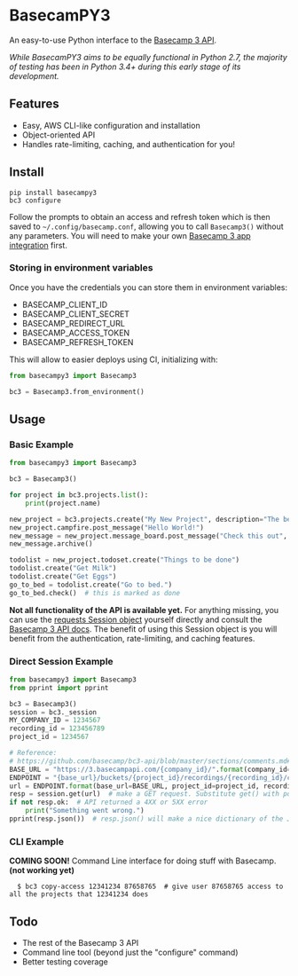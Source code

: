 # BasecamPY3
An easy-to-use Python interface to the [Basecamp 3 API](https://github.com/basecamp/bc3-api).

*While BasecamPY3 aims to be equally functional in Python 2.7, the majority of testing has been in Python 3.4+ during 
this early stage of its development.*

## Features
  - Easy, AWS CLI-like configuration and installation
  - Object-oriented API
  - Handles rate-limiting, caching, and authentication for you!

## Install
```
pip install basecampy3
bc3 configure
```
Follow the prompts to obtain an access and refresh token which is then saved to `~/.config/basecamp.conf`, allowing you 
to call `Basecamp3()` without any parameters. You will need to make your own 
[Basecamp 3 app integration](https://launchpad.37signals.com/integrations) first.

### Storing in environment variables
Once you have the credentials you can store them in environment variables:

* BASECAMP_CLIENT_ID
* BASECAMP_CLIENT_SECRET
* BASECAMP_REDIRECT_URL
* BASECAMP_ACCESS_TOKEN
* BASECAMP_REFRESH_TOKEN

This will allow to easier deploys using CI, initializing with:

```py
from basecampy3 import Basecamp3

bc3 = Basecamp3.from_environment()
```

## Usage
### Basic Example
```py
from basecampy3 import Basecamp3

bc3 = Basecamp3()

for project in bc3.projects.list():
    print(project.name)

new_project = bc3.projects.create("My New Project", description="The best project ever made.")
new_project.campfire.post_message("Hello World!")
new_message = new_project.message_board.post_message("Check this out", content="This is a new message thread start.")
new_message.archive()

todolist = new_project.todoset.create("Things to be done")
todolist.create("Get Milk")
todolist.create("Get Eggs")
go_to_bed = todolist.create("Go to bed.")
go_to_bed.check()  # this is marked as done
```

**Not all functionality of the API is available yet.** For anything missing, you can use the 
[requests Session object](https://requests.readthedocs.io/en/master/user/advanced/#session-objects) yourself directly 
and consult the [Basecamp 3 API docs](https://github.com/basecamp/bc3-api/tree/master/sections). The benefit of using 
this Session object is you will benefit from the authentication, rate-limiting, and caching features.

### Direct Session Example
```py
from basecampy3 import Basecamp3
from pprint import pprint

bc3 = Basecamp3()
session = bc3._session
MY_COMPANY_ID = 1234567
recording_id = 123456789
project_id = 1234567

# Reference:
# https://github.com/basecamp/bc3-api/blob/master/sections/comments.md#get-comments
BASE_URL = "https://3.basecampapi.com/{company_id}/".format(company_id=MY_COMPANY_ID)  # base of all API requests
ENDPOINT = "{base_url}/buckets/{project_id}/recordings/{recording_id}/comments.json"  # get comments endpoint
url = ENDPOINT.format(base_url=BASE_URL, project_id=project_id, recording_id=recording_id)
resp = session.get(url)  # make a GET request. Substitute get() with post() or put() or delete() as needed
if not resp.ok:  # API returned a 4XX or 5XX error
    print("Something went wrong.")
pprint(resp.json())  # resp.json() will make a nice dictionary of the JSON response from Basecamp
```

### CLI Example
**COMING SOON!**
Command Line interface for doing stuff with Basecamp.
**(not working yet)**
```
  $ bc3 copy-access 12341234 87658765  # give user 87658765 access to all the projects that 12341234 does
```

## Todo
  - The rest of the Basecamp 3 API
  - Command line tool (beyond just the "configure" command)
  - Better testing coverage
